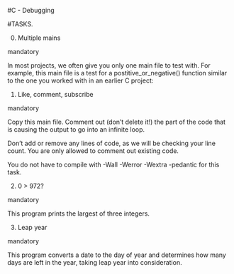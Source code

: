 #C - Debugging


#TASKS.


0. Multiple mains

mandatory

In most projects, we often give you only one main file to test with. For example, this main file is a test for a postitive_or_negative() function similar to the one you worked with in an earlier C project:


1. Like, comment, subscribe

mandatory

Copy this main file. Comment out (don’t delete it!) the part of the code that is causing the output to go into an infinite loop.


Don’t add or remove any lines of code, as we will be checking your line count. You are only allowed to comment out existing code.

You do not have to compile with -Wall -Werror -Wextra -pedantic for this task.


2. 0 > 972?

mandatory

This program prints the largest of three integers.


3. Leap year

mandatory

This program converts a date to the day of year and determines how many days are left in the year, taking leap year into consideration.

